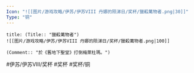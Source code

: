 ```yaml
---
Icon: "![[图片/游戏攻略/伊苏/伊苏VIII 丹娜的陨涕日/奖杯/獵殺萬物者.png|30]]"
Type: "铜"
---
```

```ad-common-bronze-trophy
title: (Title:: "獵殺萬物者")
![[图片/游戏攻略/伊苏/伊苏VIII 丹娜的陨涕日/奖杯/獵殺萬物者.png|100]]

(Comment:: "於《舊地下聖堂》打倒梅萊杜瑪。")
```

#伊苏/伊苏VIII/奖杯 #奖杯 #奖杯/铜

